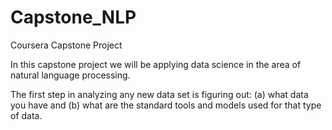 # Capstone_NLP
Coursera Capstone Project

In this capstone project we will be applying data science in the area of natural language processing.  

The first step in analyzing any new data set is figuring out: (a) what data you have and (b) what are 
the standard tools and models used for that type of data.  
